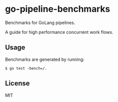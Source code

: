 # go-pipeline-benchmarks

Benchmarks for GoLang pipelines.

A guide for high performance concurrent work flows.

## Usage

Benchmarks are generated by running:

```
$ go test -bench=/.
```

## License

MIT